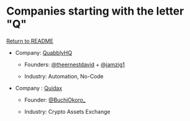 # Companies starting with the letter "Q"

[Return to README](../README.md)

- Company: [QuabblyHQ](https://quabbly.com/)

  - Founders: [@theernestdavid](https://twitter.com/theernestdavid) + [@jamzig1](https://twitter.com/jamzig1)

  - Industry: Automation, No-Code

- Company : [Quidax](https://www.quidax.com/)

  - Founder: [@BuchiOkoro\_](https://www.linkedin.com/in/buchi-okoro/) 

  - Industry: Crypto Assets Exchange  
